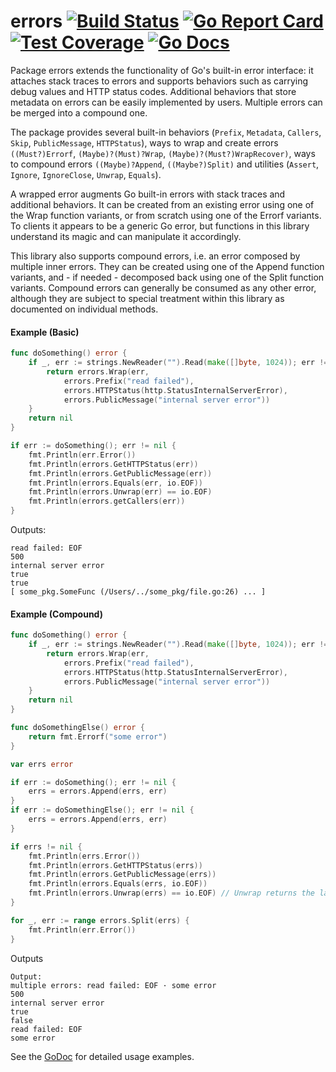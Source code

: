 # errors [![Build Status](https://travis-ci.org/ibrt/errors.svg?branch=master)](https://travis-ci.org/ibrt/errors) [![Go Report Card](https://goreportcard.com/badge/github.com/ibrt/errors)](https://goreportcard.com/report/github.com/ibrt/errors) [![Test Coverage](https://codecov.io/gh/ibrt/errors/branch/master/graph/badge.svg)](https://codecov.io/gh/ibrt/errors) [![Go Docs](https://godoc.org/github.com/ibrt/errors?status.svg)](http://godoc.org/github.com/ibrt/errors)

Package errors extends the functionality of Go's built-in error interface: it attaches stack traces to errors and
supports behaviors such as carrying debug values and HTTP status codes. Additional behaviors that store metadata on
errors can be easily implemented by users. Multiple errors can be merged into a compound one.

The package provides several built-in behaviors (`Prefix`, `Metadata`, `Callers`, `Skip`, `PublicMessage`, 
`HTTPStatus`), ways to wrap and create errors `((Must?)Errorf`, `(Maybe)?(Must)?Wrap`, `(Maybe)?(Must?)WrapRecover)`, 
ways to compound errors `((Maybe)?Append`, `((Maybe?)Split)` and utilities (`Assert`, `Ignore`, `IgnoreClose`, `Unwrap`,
`Equals`).

A wrapped error augments Go built-in errors with stack traces and additional behaviors. It can be created from an
existing error using one of the Wrap function variants, or from scratch using one of the Errorf variants. To clients it 
appears to be a generic Go error, but functions in this library understand its magic and can manipulate it accordingly.

This library also supports compound errors, i.e. an error composed by multiple inner errors. They can be created using 
one of the Append function variants, and - if needed - decomposed back using one of the Split function variants. 
Compound errors can generally be consumed as any other error, although they are subject to special treatment within this
library as documented on individual methods.

#### Example (Basic)

```go
func doSomething() error {
	if _, err := strings.NewReader("").Read(make([]byte, 1024)); err != nil {
		return errors.Wrap(err,
			errors.Prefix("read failed"),
			errors.HTTPStatus(http.StatusInternalServerError),
			errors.PublicMessage("internal server error"))
	}
	return nil
}

if err := doSomething(); err != nil {
	fmt.Println(err.Error())
	fmt.Println(errors.GetHTTPStatus(err))
	fmt.Println(errors.GetPublicMessage(err))
	fmt.Println(errors.Equals(err, io.EOF))
	fmt.Println(errors.Unwrap(err) == io.EOF)
	fmt.Println(errors.getCallers(err))
}
```

Outputs:

```
read failed: EOF
500
internal server error
true
true
[ some_pkg.SomeFunc (/Users/../some_pkg/file.go:26) ... ]
```

#### Example (Compound)

```go
func doSomething() error {
    if _, err := strings.NewReader("").Read(make([]byte, 1024)); err != nil {
        return errors.Wrap(err,
            errors.Prefix("read failed"),
            errors.HTTPStatus(http.StatusInternalServerError),
            errors.PublicMessage("internal server error"))
    }
    return nil
}

func doSomethingElse() error {
    return fmt.Errorf("some error")
}

var errs error

if err := doSomething(); err != nil {
    errs = errors.Append(errs, err)
}
if err := doSomethingElse(); err != nil {
    errs = errors.Append(errs, err)
}

if errs != nil {
    fmt.Println(errs.Error())
    fmt.Println(errors.GetHTTPStatus(errs))
    fmt.Println(errors.GetPublicMessage(errs))
    fmt.Println(errors.Equals(errs, io.EOF))
    fmt.Println(errors.Unwrap(errs) == io.EOF) // Unwrap returns the last error
}

for _, err := range errors.Split(errs) {
    fmt.Println(err.Error())
}
```

Outputs

```
Output:
multiple errors: read failed: EOF · some error
500
internal server error
true
false
read failed: EOF
some error
```

See the [GoDoc](https://godoc.org/github.com/ibrt/errors) for detailed usage examples.
